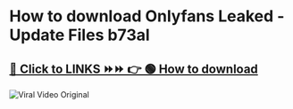 
 # How to download Onlyfans Leaked - Update Files b73al

## <h2><a href="https://clipsfans.com/How_to_download&ref=git">🔗 Click to LINKS ⏩⏩ 👉 🟢 How to download </a></h2>

<a href="https://clipsfans.com/How_to_download&ref=git" rel="nofollow" data-target="animated-image.originalLink"><img src="https://i.ibb.co.com/xMMVF88/686577567.gif" alt="Viral Video Original" style="max-width: 100%; display: inline-block;" data-target="animated-image.originalImage"></a>

